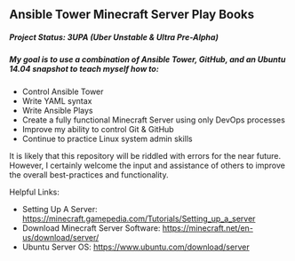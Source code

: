 ## Ansible Tower Minecraft Server Play Books
##### Project Status: 3UPA (Uber Unstable & Ultra Pre-Alpha)
##### My goal is to use a combination of Ansible Tower, GitHub, and an Ubuntu 14.04 snapshot to teach myself how to:
  - Control Ansible Tower
  - Write YAML syntax
  - Write Ansible Plays
  - Create a fully functional Minecraft Server using only DevOps processes
  - Improve my ability to control Git & GitHub
  - Continue to practice Linux system admin skills

It is likely that this repository will be riddled with errors for the near future. However, I certainly welcome the input and assistance of others to improve the overall best-practices and functionality.

Helpful Links:
  - Setting Up A Server: https://minecraft.gamepedia.com/Tutorials/Setting_up_a_server
  - Download Minecraft Server Software: https://minecraft.net/en-us/download/server/
  - Ubuntu Server OS: https://www.ubuntu.com/download/server
